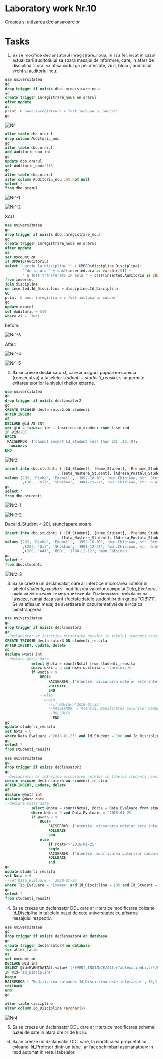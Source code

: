 # Laboratory work Nr.10

Crearea si utilizarea declansatoarelor

Tasks
======

1. Sa se modifice declansatorul inregistrare_noua, in asa  fel, incat in cazul actualizarii auditoriului sa apara mesajul de informare, care, in afara de disciplina si ora, va afisa codul grupei afectate, ziua, blocul, auditoriul vechi si auditoriul nou.

```sql
use universitatea
go
drop trigger if exists dbo.inregistrare_noua
go
create trigger inregistrare_noua on orarul
after update 
as
print 'O noua inregistrare a fost inclusa cu succes'
go
```

![Nr1](https://github.com/KatyaFAF172/BD/blob/master/Laboratory-work-10/image/Nr1.PNG)

```sql
alter table dbo.orarul 
drop column Auditoriu_nou
go
alter table dbo.orarul
add Auditoriu_nou int
go
update dbo.orarul
set Auditoriu_nou='118'
go
alter table dbo.orarul
alter column Auditoriu_nou int not null
select *
from dbo.orarul
```

![Nr1-1](https://github.com/KatyaFAF172/BD/blob/master/Laboratory-work-10/image/Nr1-1.PNG)

![Nr1-2](https://github.com/KatyaFAF172/BD/blob/master/Laboratory-work-10/image/Nr1-2.PNG)

SAU

```sql
use universitatea
go
drop trigger if exists dbo.inregistrare_noua
go
create trigger inregistrare_noua on orarul
after update 
as
set nocount on
if UPDATE(Auditoriu)
select 'Lectia la disciplina "' + UPPER(discipline.Disciplina)+ 
		'"de la ora ' + cast(inserted.ora as varchar(5)) +
		' a fost transferata in aula ' + cast(inserted.Auditoriu as char(5))
from inserted
join discipline
on inserted.Id_Disciplina = discipline.Id_Disciplina
GO
print 'O noua inregistrare a fost inclusa cu succes'
go
update orarul
set Auditoriu = 510
where Zi = 'luni'
```
before:

![Nr1-3](https://github.com/KatyaFAF172/BD/blob/master/Laboratory-work-10/image/Nr1-3.PNG)

After:

![Nr1-4](https://github.com/KatyaFAF172/BD/blob/master/Laboratory-work-10/image/Nr1-4.PNG)

![Nr1-5](https://github.com/KatyaFAF172/BD/blob/master/Laboratory-work-10/image/Nr1-5.PNG)



2. Sa se creeze declansatorul, care ar asigura popularea corecta (consecutiva) a tabelelor *studenti* si *studenti_reusita*, si ar permite evitarea erorilor la nivelul cheilor externe.


```sql
use universitatea
go
drop trigger if exists declansator2
go
CREATE TRIGGER declansator2 ON studenti 
AFTER INSERT 
AS
DECLARE @id AS INT
SET @id = (SELECT TOP 1 inserted.Id_Student FROM inserted)
IF @id<201
BEGIN 
 RAISERROR  ('Cannot insert Id_Student less than 201',16,10);
  ROLLBACK
END
```

![Nr2](https://github.com/KatyaFAF172/BD/blob/master/Laboratory-work-10/image/Nr2.PNG)


```sql
insert into dbo.studenti ( [Id_Student], [Nume_Student], [Prenume_Student]
						, [Data_Nastere_Student], [Adresa_Postala_Student])
values (202, 'Rivka', 'Emanuil', '1992-10-10', 'mun.Chisinau, str. Stefan cel Mare si Sfant 125, ap.89')
		,(203, 'Gil', 'Shoshan', '1991-12-27', 'mun.Chisinau, str. G.Asachi 6, ap.12')
go
select *
from dbo.studenti
```

![Nr2-1](https://github.com/KatyaFAF172/BD/blob/master/Laboratory-work-10/image/Nr2-1.PNG)

![Nr2-2](https://github.com/KatyaFAF172/BD/blob/master/Laboratory-work-10/image/Nr2-2.PNG)


Daca Id_Student < 201, atunci apare eroare

```sql
insert into dbo.studenti ( [Id_Student], [Nume_Student], [Prenume_Student]
						, [Data_Nastere_Student], [Adresa_Postala_Student])
values (202, 'Rivka', 'Emanuil', '1992-10-10', 'mun.Chisinau, str. Stefan cel Mare si Sfant 125, ap.89')
		,(203, 'Gil', 'Shoshan', '1991-12-27', 'mun.Chisinau, str. G.Asachi 6, ap.12')
		,(200, 'AAA', 'BBB', '1790-12-12', 'mun.Chisinau')
go
select *
from dbo.studenti
```

![Nr2-3](https://github.com/KatyaFAF172/BD/blob/master/Laboratory-work-10/image/Nr2-3.PNG)



3. Sa se creeze un declansator, care ar interzice micsorarea notelor in tabelul *studenti_reusita* si modificarea valorilor campului *Data_Evaluare*, unde valorile acestui camp sunt nenule.
Declansatorul trebuie sa se lanseze, numai daca sunt afectate datele studentilor din grupa "CIB171". Se va afisa un mesaj de avertizare in cazul tentativei de a incalca constrangerea.


```sql
use universitatea
go
drop trigger if exists declansator3
go
--Declansator ar interzice micsorarea notelor in tabelul studenti_reusita
CREATE TRIGGER declansator3 ON studenti_reusita 
AFTER INSERT, update, delete
AS
declare @nota int
--declare @data date
			select @nota = count(Nota) from studenti_reusita
			where Nota = 9 and Data_Evaluare = '2018-01-25'
			if @nota < 9			
				BEGIN 
					RAISERROR  ('Atentie, micsorarea notelor este interzisa!',16,10);
					ROLLBACK
					END
				--else
				--begin
					--if @data<>'2018-01-25'
					--RAISERROR  ('Atentie, modificarea valorilor campului Data_Evaluare este interzisa!',16,10);
					--ROLLBACK
					--END
go
update studenti_reusita
set Nota = 6
where Data_Evaluare ='2018-01-25' and Id_Student = 100 and Id_Disciplina = 105
go 
select *
from studenti_reusita
```

```sql
use universitatea
go
drop trigger if exists declansator3
go
--Declansator ar interzice micsorarea notelor in tabelul studenti_reusita
CREATE TRIGGER declansator3 ON studenti_reusita 
AFTER INSERT, update, delete
AS
declare @nota int
declare @data date
--declare @data date
			select @nota = count(Nota), @data = Data_Evaluare from studenti_reusita
			where Nota = 9 and Data_Evaluare = '2018-01-25'
			if @nota < 9			
				BEGIN 
					RAISERROR  ('Atentie, micsorarea notelor este interzisa!',16,10);
					ROLLBACK
					END
				else
					if @data<>'2018-01-25'
					begin
					RAISERROR  ('Atentie, modificarea valorilor campului Data_Evaluare este interzisa!',16,10);
					ROLLBACK
					end
go
update studenti_reusita
set Nota = 6
--set Data_Evaluare = '2020-01-25'
where Tip_Evaluare = 'Examen' and Id_Disciplina = 105 and Id_Student =100
go 
select *
from studenti_reusita
```





4. Sa se creeze un declansator DDL care ar interzice modificarea coloanei Id_Disciplina in tabelele bazei de date universitatea cu afisarea mesajului respectiv.

```sql
use universitatea
go
drop trigger if exists declansator4 on database
go
create trigger declansator4 on database
for alter_table
as
set nocount on
DECLARE @id int
SELECT @id=EVENTDATA().value('(/EVENT_INSTANCE/AlterTableActionList/*/Columns/Name)[1]', 'nvarchar(max)')
IF @id='Id_Disciplina'
begin
RAISERROR ( 'Modificarea coloanei Id_Disciplina este interzisa!', 16,1)
rollback
end
go

alter table discipline
alter column Id_Disciplina varchar(6)
```

![Nr4](https://github.com/KatyaFAF172/BD/blob/master/Laboratory-work-10/image/Nr4.PNG)



5. Sa se creeze un declansator DDL care ar interzice modificarea schemei bazei de date in afara orelor de lucru.



6. Sa se creeze un declansator DDL care, la modificarea proprietatilor coloanei Id_Profesor dintr-un tabel, ar face schimbari asemanatoare in mod automat in restul tabelelor.



